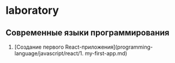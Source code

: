 # laboratory

## Современные языки программирования
1. [Создание первого React-приложения](programming-language/javascript/react/1. my-first-app.md)
